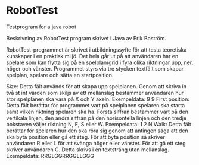 # RobotTest
Testprogram for a java robot


Beskrivning av RobotTest program skrivet i Java av Erik Boström.

RobotTest-programmet är skrivet i utbildningssyfte för att testa teoretiska kunskaper i en praktisk miljö. 
Det hela går ut på att användaren har en spelare som kan flytta sig på en spelplan/grid i fyra olika riktningar upp, ner, höger och vänster. 
Programmet styrs via tre stycken textfält som skapar spelplan, spelare och sätta en startposition.

Size: Detta fält används för att skapa upp spelplanen. Genom att skriva in två st int värden som skiljs av ett mellanslag bestämmer användaren hur stor spelplanen ska vara på X och Y axeln. 
Exempeldata:  9 9
First position: Detta fält berättar för programmet vart på spelplanen spelaren ska starta samt vilken riktning spelaren ska ha. Första siffran bestämmer vart på den vertikala linjen, den andra siffran på den horisontella linjen och den tredje bokstaven väljer riktning N, E, S eller W. 
Exempeldata: 1 2 N
Walk: Detta fält berättar för spelaren hur den ska röra sig genom att antingen säga att den ska byta position eller gå ett steg. För att byta position så skriver användaren R eller L för att svänga höger eller vänster. För att gå ett steg skriver användaren G. Detta skrivs i en textsträng utan mellanslag. 
Exempeldata: RRGLGGRRGGLLGGG
 
